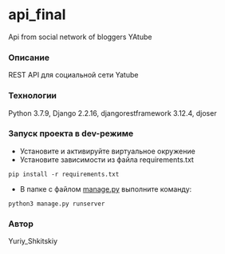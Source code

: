 # api_final

Api from social network of bloggers YAtube

### Описание

REST API для социальной сети Yatube

### Технологии

Python 3.7.9, Django 2.2.16,
djangorestframework 3.12.4, djoser

### Запуск проекта в dev-режиме

-   Установите и активируйте виртуальное окружение
-   Установите зависимости из файла requirements.txt

```
pip install -r requirements.txt

```

-   В папке с файлом  [manage.py](http://manage.py/)  выполните команду:

```
python3 manage.py runserver

```

### Автор

Yuriy_Shkitskiy
